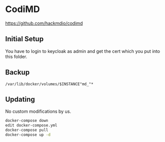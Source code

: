 # CodiMD

https://github.com/hackmdio/codimd

## Initial Setup

You have to login to keycloak as admin and get the cert which you put into this folder.

## Backup

`/var/lib/docker/volumes/$INSTANCE"md_"*`

## Updating

No custom modifications by us.

```bash
docker-compose down
edit docker-compose.yml
docker-compose pull
docker-compose up -d
```

